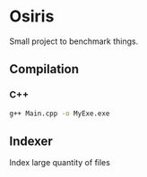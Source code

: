 # Osiris

Small project to benchmark things.

## Compilation

### C++

```bash
g++ Main.cpp -o MyExe.exe
```

## Indexer

Index large quantity of files
